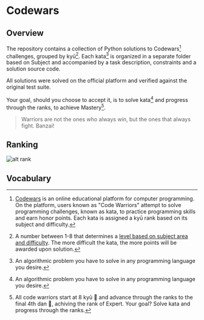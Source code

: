 # Codewars

## Overview

The repository contains a collection of Python solutions to Codewars[^3] challenges, grouped by kyū[^2]. Each kata[^1] is organized in a separate folder based on Subject and accompanied by a task description, constraints and a solution source code. 

All solutions were solved on the official platform and verified against the original test suite.

Your goal, should you choose to accept it, is to solve kata[^1] and progress through the ranks, to achieve Mastery[^4].

> Warriors are not the ones who always win, but the ones that always fight. Banzai!

## Ranking

![alt rank](https://www.codewars.com/users/gzachariadis/badges/large)

## Vocabulary

[^1]: An algorithmic problem you have to solve in any programming language you desire. 

[^2]: A number between 1-8 that determines a [level based on subject area and difficulty](https://docs.codewars.com/curation/references/kata-ranks/). The more difficult the kata, the more points will be awarded upon solution.

[^3]: [Codewars](https://www.codewars.com/) is an online educational platform for computer programming. On the platform, users known as "Code Warriors" attempt to solve programming challenges, known as kata[^1], to practice programming skills and earn honor points. Each kata[^1] is assigned a kyū[^2] rank based on its subject and difficulty.

[^4]: All code warriors start at 8 kyū 👘 and advance through the ranks to the final 4th dan 🥋, achiving the rank of Expert. Your goal? Solve kata[^1] and progress through the ranks.
